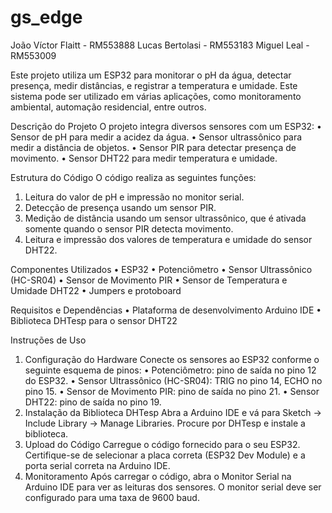 # gs_edge

João Víctor Flaitt - RM553888
Lucas Bertolasi - RM553183
Miguel Leal - RM553009

Este projeto utiliza um ESP32 para monitorar o pH da água, detectar presença,
medir distâncias, e registrar a temperatura e umidade. Este sistema pode ser
utilizado em várias aplicações, como monitoramento ambiental, automação residencial, entre outros.

Descrição do Projeto
O projeto integra diversos sensores com um ESP32:
• Sensor de pH para medir a acidez da água.
• Sensor ultrassônico para medir a distância de objetos.
• Sensor PIR para detectar presença de movimento.
• Sensor DHT22 para medir temperatura e umidade.

Estrutura do Código
O código realiza as seguintes funções:
1. Leitura do valor de pH e impressão no monitor serial.
2. Detecção de presença usando um sensor PIR.
3. Medição de distância usando um sensor ultrassônico, que é ativada
somente quando o sensor PIR detecta movimento.
4. Leitura e impressão dos valores de temperatura e umidade do sensor
DHT22.

Componentes Utilizados
• ESP32
• Potenciômetro
• Sensor Ultrassônico (HC-SR04)
• Sensor de Movimento PIR
• Sensor de Temperatura e Umidade DHT22
• Jumpers e protoboard

Requisitos e Dependências
• Plataforma de desenvolvimento Arduino IDE
• Biblioteca DHTesp para o sensor DHT22

Instruções de Uso
1. Configuração do Hardware
Conecte os sensores ao ESP32 conforme o seguinte esquema de pinos:
• Potenciômetro: pino de saída no pino 12 do ESP32.
• Sensor Ultrassônico (HC-SR04): TRIG no pino 14, ECHO no pino 15.
• Sensor de Movimento PIR: pino de saída no pino 21.
• Sensor DHT22: pino de saída no pino 19.
2. Instalação da Biblioteca DHTesp
Abra a Arduino IDE e vá para Sketch -> Include Library -> Manage
Libraries. Procure por DHTesp e instale a biblioteca.
3. Upload do Código
Carregue o código fornecido para o seu ESP32. Certifique-se de selecionar a
placa correta (ESP32 Dev Module) e a porta serial correta na Arduino IDE.
4. Monitoramento
Após carregar o código, abra o Monitor Serial na Arduino IDE para ver as
leituras dos sensores. O monitor serial deve ser configurado para uma taxa de
9600 baud.
